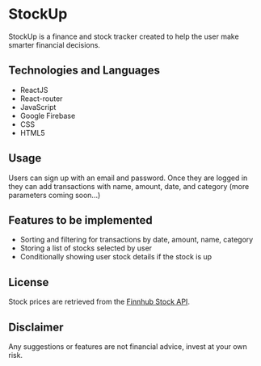 # StockUp

StockUp is a finance and stock tracker created to help the user make smarter financial decisions.

## Technologies and Languages

- ReactJS
- React-router
- JavaScript
- Google Firebase
- CSS
- HTML5

## Usage

Users can sign up with an email and password. Once they are logged in they can add transactions with name, amount, date, and category (more parameters coming soon...)

## Features to be implemented

- Sorting and filtering for transactions by date, amount, name, category
- Storing a list of stocks selected by user
- Conditionally showing user stock details if the stock is up

## License

Stock prices are retrieved from the [Finnhub Stock API](https://finnhub.io/docs/api).

## Disclaimer

Any suggestions or features are not financial advice, invest at your own risk.
